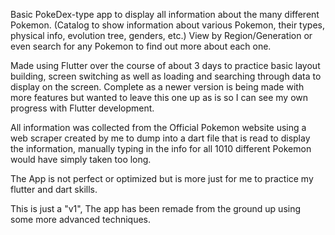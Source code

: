 Basic PokeDex-type app to display all information about the many different Pokemon. (Catalog to show information about various Pokemon, their types, physical info, evolution tree, genders, etc.)
View by Region/Generation or even search for any Pokemon to find out more about each one.

Made using Flutter over the course of about 3 days to practice basic layout building, screen switching as well as loading and searching through data to display on the screen. Complete as a newer version is being made with more features but wanted to leave this one up as is so I can see my own progress with Flutter development.

All information was collected from the Official Pokemon website using a web scraper created by me to dump into a dart file that is read to display the information, manually typing in the info for all 1010 different Pokemon would have simply taken too long.  

The App is not perfect or optimized but is more just for me to practice my flutter and dart skills. 

This is just a "v1", The app has been remade from the ground up using some more advanced techniques.
